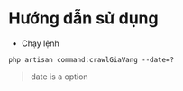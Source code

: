 # Hướng dẫn sử dụng
- Chạy lệnh
```
php artisan command:crawlGiaVang --date=?
```
>date is a option
